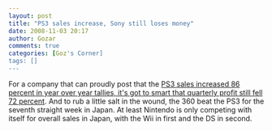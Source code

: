 ```yaml
---
layout: post
title: "PS3 sales increase, Sony still loses money"
date: 2008-11-03 20:17
author: Gozar
comments: true
categories: [Goz's Corner]
tags: []
---
```

For a company that can proudly post that the <a href="http://news.punchjump.com/article.php?id=6981">PS3 sales increased 86 percent in year over year tallies, it's got to smart that quarterly profit still fell 72 percent</a>. And to rub a little salt in the wound, the 360 beat the PS3 for the seventh straight week in Japan. At least Nintendo is only competing with itself for overall sales in Japan, with the Wii in first and the DS in second.<br />
